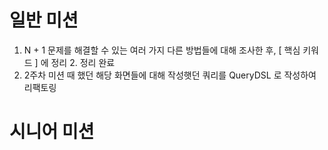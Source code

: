 # 일반 미션
1. N + 1 문제를 해결할 수 있는 여러 가지 다른 방법들에 대해 조사한 후, [ 핵심 키워드 ] 에 정리
   2. 정리 완료
2. 2주차 미션 때 했던 해당 화면들에 대해 작성햇던 쿼리를 QueryDSL 로 작성하여 리팩토링





# 시니어 미션